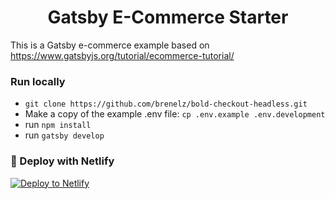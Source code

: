 <h1 align="center">
  Gatsby E-Commerce Starter
</h1>

This is a Gatsby e-commerce example based on https://www.gatsbyjs.org/tutorial/ecommerce-tutorial/

### Run locally

- `git clone https://github.com/brenelz/bold-checkout-headless.git`
- Make a copy of the example .env file: `cp .env.example .env.development`
- run `npm install`
- run `gatsby develop`

### 💫 Deploy with Netlify

[![Deploy to Netlify](https://www.netlify.com/img/deploy/button.svg)](https://app.netlify.com/start/deploy?repository=https://github.com/brenelz/bold-checkout-headless)
